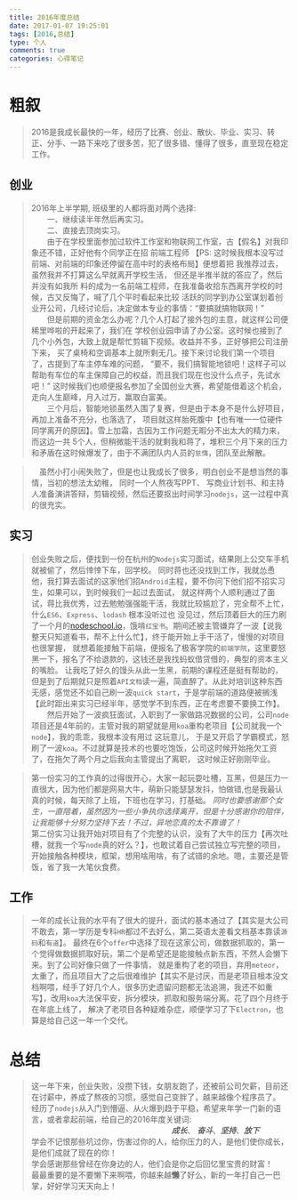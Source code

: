 ```yaml
---
title: 2016年度总结
date: 2017-01-07 19:25:01
tags: [2016,总结]
type: 个人
comments: true
categories: 心得笔记
---
```


# 粗叙
> 2016是我成长最快的一年，经历了比赛、创业、散伙、毕业、实习、转正、分手、一路下来吃了很多苦，犯了很多错、懂得了很多，直至现在稳定工作。

## 创业
> 2016年上半学期, 班级里的人都将面对两个选择:  
 　　一、继续读半年然后再实习。  
 　　二、直接去顶岗实习。  
 　　由于在学校里面参加过软件工作室和物联网工作室，古【假名】对我印象还不错，正好他有个同学正在招
 前端工程师 【PS: 这时候我根本没写过前端、对前端的印象还停留在高中时的表格布局】便想着把
 我推荐过去，虽然我并不打算这么早就离开学校生活， 但还是半推半就的答应了，然后并没有如我所
 料的成为一名前端工程师，在我准备收拾东西离开学校的时候，古又反悔了，喊了几个平时看起来比较
 活跃的同学到办公室谋划着创业开公司，几经讨论后，决定做本专业的事情：“要搞就搞物联网！”  
 　　但是前期的资金怎么办呢？几个人打起了接外包的主意，就这样公司便稀里哗啦的开起来了，我们在
 学校创业园申请了办公室。这时候也接到了几个小外包，大致上就是帮忙剪辑下视频。收益并不多，正好够把公司注册下来，
 买了桌椅和空调基本上就所剩无几。接下来讨论我们第一个项目了，古提到了车主停车难的问题，
 “要不，我们搞智能地锁吧！这样子可以帮助有车位的车主保障自己的权益，而且我们现在也没什么点子，先试水吧！”
 这时候我们也顺便报名参加了全国创业大赛，希望能借着这个机会，走向人生巅峰，月入过万，赢取白富美。  
 　　三个月后，智能地锁虽然入围了复赛，但是由于本身不是什么好项目，再加上准备不充分，也落选了，
 项目就这样胎死腹中【也有唯一一位硬件同学离开的原因】。雪上加霜，古因为工作问题无暇分不出太大的精力来，而这边一共
 5个人，但稍微能干活的就剩我和蒋了，堆积三个月下来的压力和矛盾在这时候爆发了，由于不满团队内人员的`怠惰`，团队至此解散。
 
 >　虽然小打小闹失败了，但是也让我成长了很多，明白创业不是想当然的事情，当初的想法太幼稚， 同时一个人熬夜写PPT、
 写商业计划书、和主持人准备演讲答辩，剪辑视频，然后还要抠出时间学习`nodejs`，这一过程中真的很充实。

## 实习
 >创业失败之后，便找到一份在杭州的`Nodejs`实习面试，结果刚上公交车手机就被偷了，然后悻悻下车，回学校。
同时蒋也还没找到工作，我就怂恿他，我打算去面试的这家他们招`Android`主程，要不你问下他们招不招实习生，如果可以，到时候我们一起过去面试，
就这样两个人顺利通过了面试，蒋比我优秀，过去勉勉强强能干活，我就比较尴尬了，完全帮不上忙，什么`ES6`、`Express`、`lodash` 根本没听过也
没见过，然后顶着巨大的压力刷了一个月的[nodeschool.io](http://nodeschool.io)，饿啃`红宝书`。期间还被主管嫌弃了一波【说我整天只知道看书，帮不上什么忙】，终于能开始上手干活了，慢慢的对项目也很掌握，
就想着能接触下前端，便报名了极客学院的`前端学院`，这里要怒黑一下，报名了不给退款的，这钱还是我找蚂蚁借贷借的，典型的资本主义的嘴脸。
让我吃了好久的馒头从此一生黑，前期的课程还是挺有帮助的，但是到了后期就只是照着`API文档`读一遍，简直醉了。从此对培训这种东西无感，感觉还不如自己刷一波`quick start`，于是学前端的道路便被搁浅【此时距出来实习已经半年，感觉学不到东西，正在考虑要不要换工作】。  
　　然后开始了一波疯狂面试，入职到了一家做路况数据的公司，公司`node`项目还是4年前的，主管对我的期望就是用`koa`重构老项目【公司就我一个`node`】，我的乖乖，我根本没有用过
这玩意儿， 于是又开启了学霸模式，怒刷了一波`koa`。不过就算是技术的也要吃饱饭，公司这时候开始拖欠工资了，在拖欠了两个月之后我向主管提出了离职，
这时候正好刚刚毕业。

> 第一份实习的工作真的过得很开心，大家一起玩耍吐槽，互黑，但是压力一直很大，因为他们都是网易大牛，萌新只能瑟瑟发抖，怕做错,也是我最认真的时候，每天除了上班，下班也在学习，打基础。
*同时也要感谢那个女生，一直陪着，虽然因为一些小争执你选择离开，但是十分感谢你的陪伴，让我能够十分努力坚持下去！不过，异地恋真的太不靠谱了！*   
第二份实习让我开始对项目有了个完整的认识，没有了大牛的压力【再次吐槽，就我一个写`node`真的好么？】，也敢试着自己尝试独立写完整的项目，开始接触各种模块，框架，想用啥用啥，有了试错的余地。嗯，主要还是管饭，省了我一大笔伙食费。
## 工作
> 一年的成长让我的水平有了很大的提升，面试的基本通过了【其实是大公司不敢去，第一学历是专科`HR`都过不去好么，第二英语太差看文档基本靠读`源码`和`有道`】。
最终在6个`offer`中选择了现在这家公司，做数据抓取的，第一个觉得做数据抓取好玩，第二个是希望还是能接触点新东西，不然人会懒下来。到了公司好像只做了一件事情，
就是重构了老的项目，弃用`meteor`，太重了，而且项目大了之后很难维护【其实不是讨厌，而是老项目根本没文档啊喂，经手了好几个人，很多历史遗留问题都无法追溯，我还不如重写】，改用`koa`大法保平安，拆分模块，抓取和服务端分离。花了四个月终于在年底上线了，
解决了老项目各种疑难杂症，顺便学习了下`Electron`，也算是给自己这一年一个交代。


# 总结
> 这一年下来，创业失败，没攒下钱，女朋友跑了，还被前公司欠薪，目前还在讨薪中，养成了熬夜的习惯，感觉自己变胖了，越来越像个程序员了。
> 经历了`nodejs`从入门到懵逼、从火爆到趋于平稳，希望来年学一门新的语言，或者拿起前端，给自己的2016年度关键词:   
　　　　　　　　　　　　　　　　　　***成长***、 ***奋斗***、***坚持***、***放下***  
学会不记恨那些坑过你，伤害过你的人，给你压力的人，是他们使你成长，是他们成就了现在的你！  
学会感谢那些曾经在你身边的人，他们会是你之后回忆里宝贵的财富！  
最最重要的是不要懒下来啊喂，你越来越**懒**了好么，新的一年打自己一巴掌，好好学习天天向上！